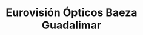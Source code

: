 ---
title: "Eurovisión Ópticos Baeza Guadalimar"
url: /baeza/eurovision-opticos-baeza-guadalimar/
shop: Optiker
---